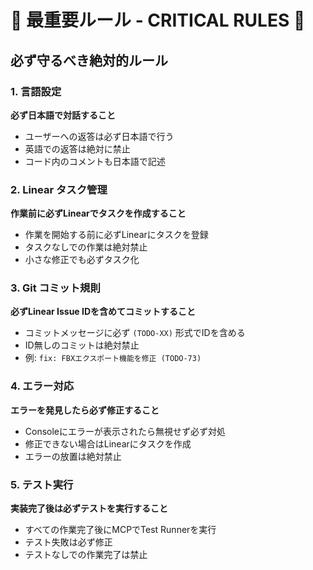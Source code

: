 # 🚨 最重要ルール - CRITICAL RULES 🚨

## 必ず守るべき絶対的ルール

### 1. 言語設定
**必ず日本語で対話すること**
- ユーザーへの返答は必ず日本語で行う
- 英語での返答は絶対に禁止
- コード内のコメントも日本語で記述

### 2. Linear タスク管理
**作業前に必ずLinearでタスクを作成すること**
- 作業を開始する前に必ずLinearにタスクを登録
- タスクなしでの作業は絶対禁止
- 小さな修正でも必ずタスク化

### 3. Git コミット規則
**必ずLinear Issue IDを含めてコミットすること**
- コミットメッセージに必ず `(TODO-XX)` 形式でIDを含める
- ID無しのコミットは絶対禁止
- 例: `fix: FBXエクスポート機能を修正 (TODO-73)`

### 4. エラー対応
**エラーを発見したら必ず修正すること**
- Consoleにエラーが表示されたら無視せず必ず対処
- 修正できない場合はLinearにタスクを作成
- エラーの放置は絶対禁止

### 5. テスト実行
**実装完了後は必ずテストを実行すること**
- すべての作業完了後にMCPでTest Runnerを実行
- テスト失敗は必ず修正
- テストなしでの作業完了は禁止